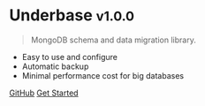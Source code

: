 <!-- ![logo](_media/icon.svg) -->

# Underbase <small>v1.0.0</small>

> MongoDB schema and data migration library.

- Easy to use and configure
- Automatic backup
- Minimal performance cost for big databases

[GitHub](https://github.com/sundowndev/underbase)
[Get Started](#underbase)
